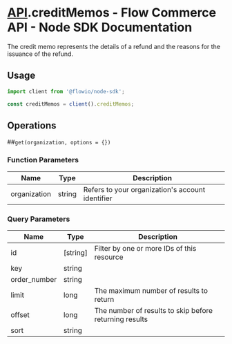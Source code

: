 # [API](README.md).creditMemos - Flow Commerce API - Node SDK Documentation

The credit memo represents the details of a refund and the reasons for the issuance of the refund.

## Usage

```JavaScript
import client from '@flowio/node-sdk';

const creditMemos = client().creditMemos;
```

## Operations

##`get(organization, options = {})`

### Function Parameters

| Name  | Type | Description |
| ---- | ---- | ---- |
| organization | string | Refers to your organization&#x27;s account identifier |

### Query Parameters

| Name  | Type | Description |
| ---- | ---- | ---- |
| id | [string] | Filter by one or more IDs of this resource |
| key | string |  |
| order_number | string |  |
| limit | long | The maximum number of results to return |
| offset | long | The number of results to skip before returning results |
| sort | string |  |

